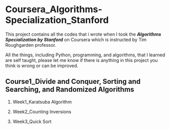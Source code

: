 # Coursera_Algorithms-Specialization_Stanford

This project contains all the codes that i wrote when I took the ***Algorithms Specialization by Stanford*** on Coursera which is instructed by Tim Roughgarden professor.

All the things, including Python, programming, and algorithms, that I learned are self taught, please let me know if there is anything in this project you think is wrong or can be improved.


## Course1_Divide and Conquer, Sorting and Searching, and Randomized Algorithms

1. Week1_Karatsuba Algorithm

2. Week2_Counting Inversions

3. Week3_Quick Sort
